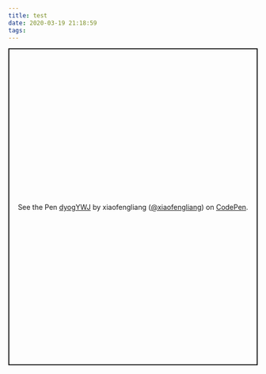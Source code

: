 ```yaml
---
title: test
date: 2020-03-19 21:18:59
tags:
---
```

<p class="codepen" data-height="640" data-theme-id="light" data-default-tab="result" data-user="xiaofengliang" data-slug-hash="dyogYWJ" style="height: 640px; box-sizing: border-box; display: flex; align-items: center; justify-content: center; border: 2px solid; margin: 1em 0; padding: 1em;" data-pen-title="dyogYWJ">
  <span>See the Pen <a href="https://codepen.io/xiaofengliang/pen/dyogYWJ">
  dyogYWJ</a> by xiaofengliang (<a href="https://codepen.io/xiaofengliang">@xiaofengliang</a>)
  on <a href="https://codepen.io">CodePen</a>.</span>
</p>
<script async src="https://static.codepen.io/assets/embed/ei.js"></script>